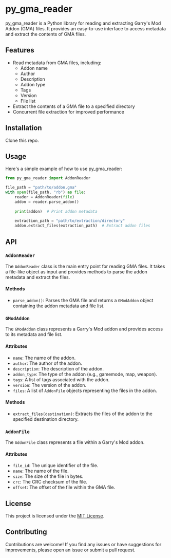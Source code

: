 # py_gma_reader

py_gma_reader is a Python library for reading and extracting Garry's Mod Addon (GMA) files. It provides an easy-to-use interface to access metadata and extract the contents of GMA files.

## Features

- Read metadata from GMA files, including:
  - Addon name
  - Author
  - Description
  - Addon type
  - Tags
  - Version
  - File list
- Extract the contents of a GMA file to a specified directory
- Concurrent file extraction for improved performance

## Installation

Clone this repo.

## Usage

Here's a simple example of how to use py_gma_reader:

```python
from py_gma_reader import AddonReader

file_path = "path/to/addon.gma"
with open(file_path, "rb") as file:
    reader = AddonReader(file)
    addon = reader.parse_addon()
    
    print(addon)  # Print addon metadata
    
    extraction_path = "path/to/extraction/directory"
    addon.extract_files(extraction_path)  # Extract addon files
```


## API

### `AddonReader`

The `AddonReader` class is the main entry point for reading GMA files. It takes a file-like object as input and provides methods to parse the addon metadata and extract the files.

#### Methods

- `parse_addon()`: Parses the GMA file and returns a `GModAddon` object containing the addon metadata and file list.

### `GModAddon`

The `GModAddon` class represents a Garry's Mod addon and provides access to its metadata and file list.

#### Attributes

- `name`: The name of the addon.
- `author`: The author of the addon.
- `description`: The description of the addon.
- `addon_type`: The type of the addon (e.g., gamemode, map, weapon).
- `tags`: A list of tags associated with the addon.
- `version`: The version of the addon.
- `files`: A list of `AddonFile` objects representing the files in the addon.

#### Methods

- `extract_files(destination)`: Extracts the files of the addon to the specified destination directory.

### `AddonFile`

The `AddonFile` class represents a file within a Garry's Mod addon.

#### Attributes

- `file_id`: The unique identifier of the file.
- `name`: The name of the file.
- `size`: The size of the file in bytes.
- `crc`: The CRC checksum of the file.
- `offset`: The offset of the file within the GMA file.

## License

This project is licensed under the [MIT License](LICENSE).

## Contributing

Contributions are welcome! If you find any issues or have suggestions for improvements, please open an issue or submit a pull request.